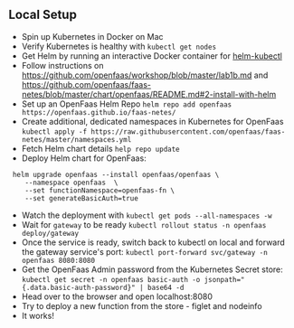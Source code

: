 ## Local Setup

* Spin up Kubernetes in Docker on Mac
* Verify Kubernetes is healthy with `kubectl get nodes`
* Get Helm by running an interactive Docker container for [helm-kubectl](https://hub.docker.com/r/dtzar/helm-kubectl/)
* Follow instructions on https://github.com/openfaas/workshop/blob/master/lab1b.md and https://github.com/openfaas/faas-netes/blob/master/chart/openfaas/README.md#2-install-with-helm
* Set up an OpenFaas Helm Repo `helm repo add openfaas https://openfaas.github.io/faas-netes/`
* Create additional, dedicated namespaces in Kubernetes for OpenFaas `kubectl apply -f https://raw.githubusercontent.com/openfaas/faas-netes/master/namespaces.yml`
* Fetch Helm chart details `help repo update`
* Deploy Helm chart for OpenFaas:
```
 helm upgrade openfaas --install openfaas/openfaas \
    --namespace openfaas  \
    --set functionNamespace=openfaas-fn \
    --set generateBasicAuth=true
```
* Watch the deployment with `kubectl get pods --all-namespaces -w`
* Wait for `gateway` to be ready `kubectl rollout status -n openfaas deploy/gateway`
* Once the service is ready, switch back to kubectl on local and forward the gateway service's port: `kubectl port-forward svc/gateway -n openfaas 8080:8080`
* Get the OpenFaas Admin password from the Kubernetes Secret store: `kubectl get secret -n openfaas basic-auth -o jsonpath="{.data.basic-auth-password}" | base64 -d`
* Head over to the browser and open localhost:8080
* Try to deploy a new function from the store - figlet and nodeinfo
* It works!
